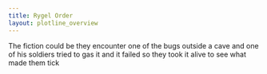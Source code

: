 ```yaml
---
title: Rygel Order
layout: plotline_overview
---
```


The fiction could be they encounter one of the bugs outside a cave and one of his soldiers tried to gas it and it failed so they took it alive to see what made them tick